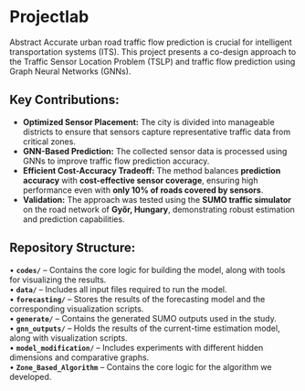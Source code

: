 # Projectlab

Abstract
Accurate urban road traffic flow prediction is crucial for intelligent transportation systems (ITS). This project presents a co-design approach to the Traffic Sensor Location Problem (TSLP) and traffic flow prediction using Graph Neural Networks (GNNs).

## Key Contributions:
- **Optimized Sensor Placement:** The city is divided into manageable districts to ensure that sensors capture representative traffic data from critical zones.  
- **GNN-Based Prediction:** The collected sensor data is processed using GNNs to improve traffic flow prediction accuracy.  
- **Efficient Cost-Accuracy Tradeoff:** The method balances **prediction accuracy** with **cost-effective sensor coverage**, ensuring high performance even with **only 10% of roads covered by sensors**.  
- **Validation:** The approach was tested using the **SUMO traffic simulator** on the road network of **Győr, Hungary**, demonstrating robust estimation and prediction capabilities.  


## Repository Structure:
• **`codes/`** – Contains the core logic for building the model, along with tools for visualizing the results.  
• **`data/`** – Includes all input files required to run the model.  
• **`forecasting/`** – Stores the results of the forecasting model and the corresponding visualization scripts.  
• **`generate/`** – Contains the generated SUMO outputs used in the study.  
• **`gnn_outputs/`** – Holds the results of the current-time estimation model, along with visualization scripts.  
• **`model_modification/`** – Includes experiments with different hidden dimensions and comparative graphs.  
• **`Zone_Based_Algorithm`** – Contains the core logic for the algorithm we developed.  

